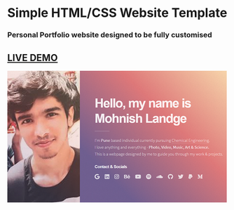 # Simple HTML/CSS Website Template
### Personal Portfolio website designed to be fully customised
## <a href="https://simple-html-css-website-template.netlify.app" target="_blank">LIVE DEMO</a>
![Simple HTML/CSS Website Template](images/meta.png?raw=true "Simple HTML/CSS Website Template")


